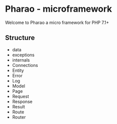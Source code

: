# Pharao - microframework

Welcome to Pharao a micro framework for PHP 7.1+

## Structure

 - data
 - exceptions
 - internals
 - Connections
 - Entity
 - Error
 - Log
 - Model
 - Page
 - Request
 - Response
 - Result
 - Route
 - Router

